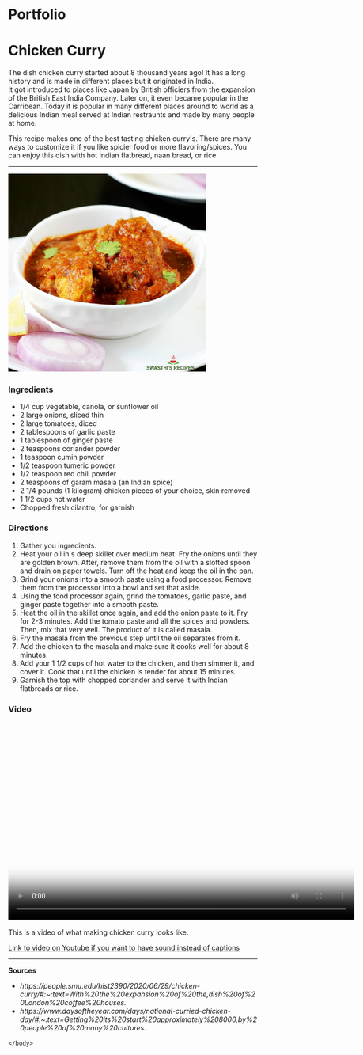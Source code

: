 # Portfolio
<!DOCTYPE html>
<html lang="en">
    <head>
        <meta charset="UTF-8">
        <title>Recipe</title>
        <!--Adya Bhushan, Period 1-->
    </head>
    <body>
        <h1>Chicken Curry</h1>
        <p>The dish chicken curry started about 8 thousand years ago! It has a long history and is made in different places but it originated in India. <br> It got introduced to places like Japan by British officiers from the expansion of the British East India Company. Later on, it even became popular in the Carribean. Today it is popular in many different places around to world as a delicious Indian meal served at Indian restraunts and made by many people at home. </p>
        <p>This recipe makes one of the best tasting chicken curry's. There are many ways to customize it if you like spicier food or more flavoring/spices. You can enjoy this dish with hot Indian flatbread, naan bread, or rice. </p>
        <hr>
        <img src="media/ChickenCurry.jpg" alt="Chicken Curry" width="400" height="400">
        <h3>Ingredients</h3>
        <ul>
            <li>1/4 cup vegetable, canola, or sunflower oil</li>
            <li>2 large onions, sliced thin</li>
            <li>2 large tomatoes, diced</li>
            <li>2 tablespoons of garlic paste</li>
            <li>1 tablespoon of ginger paste</li>
            <li>2 teaspoons coriander powder</li>
            <li>1 teaspoon cumin powder</li>
            <li>1/2 teaspoon tumeric powder</li>
            <li>1/2 teaspoon red chili powder</li>
            <li>2 teaspoons of garam masala (an Indian spice)</li>
            <li>2 1/4 pounds (1 kilogram) chicken pieces of your choice, skin removed</li>
            <li>1 1/2 cups hot water</li>
            <li>Chopped fresh cilantro, for garnish</li>
        </ul>
        <h3>Directions</h3>
        <ol>
            <li>Gather you ingredients. </li>
            <li>Heat your oil in s deep skillet over medium heat. Fry the onions until they are golden brown. After, remove them from the oil with a slotted spoon and drain on paper towels. Turn off the heat and keep the oil in the pan.</li>
            <li>Grind your onions into a smooth paste using a food processor. Remove them from the processor into a bowl and set that aside.</li>
            <li>Using the food processor again, grind the tomatoes, garlic paste, and ginger paste together into a smooth paste.</li>
            <li>Heat the oil in the skillet once again, and add the onion paste to it. Fry for 2-3 minutes. Add the tomato paste and all the spices and powders. Then, mix that very well. The product of it is called masala.</li>
            <li>Fry the masala from the previous step until the oil separates from it. </li>
            <li>Add the chicken to the masala and make sure it cooks well for about 8 minutes.</li>
            <li>Add your 1 1/2 cups of hot water to the chicken, and then simmer it, and cover it. Cook that until the chicken is tender for about 15 minutes. </li>
            <li>Garnish the top with chopped coriander and serve it with Indian flatbreads or rice.</li>
        </ol>
        <h3>Video</h3>
        <video src="media/ChickenCurryVideo.webm"
            poster="media/ChickenCurry2.jpg"
            width="700" height="400"
            controls="controls"
            >
        </video>
        <p>This is a video of what making chicken curry looks like.</p>
        <a href="https://www.youtube.com/embed/XmQ8mZFqczw?si=Z6woKf_CBxN3lJCv">Link to video on Youtube if you want to have sound instead of captions</a>
        <hr>
        <p><b>Sources</b></p>
            <ul>
                <li><i>https://people.smu.edu/hist2390/2020/06/29/chicken-curry/#:~:text=With%20the%20expansion%20of%20the,dish%20of%20London%20coffee%20houses.</i></li>
                <li><i>https://www.daysoftheyear.com/days/national-curried-chicken-day/#:~:text=Getting%20its%20start%20approximately%208000,by%20people%20of%20many%20cultures.</i></li>
            </ul>


    </body>
</html>
